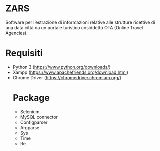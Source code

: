 # ZARS
Software per l’estrazione di informazioni relative alle strutture 
ricettive di una data città da un portale turistico cosiddetto OTA (Online Travel Agencies). 

# Requisiti
- Python 3 (https://www.python.org/downloads/)
- Xampp (https://www.apachefriends.org/download.html)
- Chrome Driver (https://chromedriver.chromium.org/)
    # Package
    - Selenium
    - MySQL connector
    - Configparser
    - Argparse
    - Sys 
    - Time
    - Re
